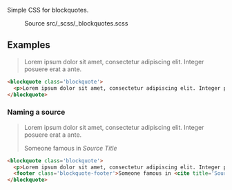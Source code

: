 <!--
@@@title:Blockquotes@@@
@@@description:Simple CSS for blockquotes.@@@
@@@section:CSS@@@
@@@subsection:Components@@@
-->

Simple CSS for blockquotes.

<figure>
  <div class="doc-badges">
    <div class="doc-badge">
      <span class="doc-badge-item">Source</span>
      <span class="doc-badge-item doc-badge-item-info">src/_scss/_blockquotes.scss</span>
    </div>
  </div>
</figure>


## Examples

<div class="doc-example">
  <blockquote class="blockquote">
    <p>Lorem ipsum dolor sit amet, consectetur adipiscing elit. Integer posuere erat a ante.</p>
  </blockquote>
</div>

```html
<blockquote class='blockquote'>
  <p>Lorem ipsum dolor sit amet, consectetur adipiscing elit. Integer posuere erat a ante.</p>
</blockquote>
```

### Naming a source

<div class="doc-example">
  <blockquote class="blockquote">
    <p>Lorem ipsum dolor sit amet, consectetur adipiscing elit. Integer posuere erat a ante.</p>
    <footer class="blockquote-footer">Someone famous in <cite title="Source Title">Source Title</cite></footer>
  </blockquote>
</div>

```html
<blockquote class='blockquote'>
  <p>Lorem ipsum dolor sit amet, consectetur adipiscing elit. Integer posuere erat a ante.</p>
  <footer class='blockquote-footer'>Someone famous in <cite title='Source Title'>Source Title</cite></footer>
</blockquote>
```
